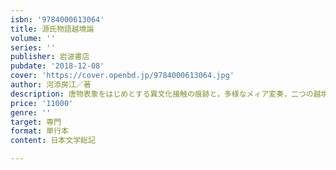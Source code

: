 ```yaml
---
isbn: '9784000613064'
title: 源氏物語越境論
volume: ''
series: ''
publisher: 岩波書店
pubdate: '2018-12-08'
cover: 'https://cover.openbd.jp/9784000613064.jpg'
author: 河添房江／著
description: 唐物表象をはじめとする異文化接触の痕跡と，多様なメィア変奏，二つの越境性から作品の生命力に迫る．
price: '11000'
genre: ''
target: 専門
format: 単行本
content: 日本文学総記

---
```

